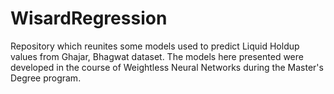 # WisardRegression
Repository which reunites some models used to predict Liquid Holdup values from Ghajar, Bhagwat dataset.
The models here presented were developed in the course of Weightless Neural Networks during the Master's Degree program.
